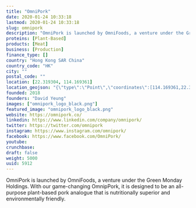 ```yaml
---
title: "OmniPork"
date: 2020-01-24 10:33:18
lastmod: 2020-01-24 10:33:18
slug: omnipork
description: "OmniPork is launched by OmniFoods, a venture under the Green Monday Holdings. With our game-changing OmnipPork, it is designed to be an all-purpose plant-based pork analogue that is nutritionally superior and environmentally friendly."
proteins: [Plant-Based]
products: [Meat]
business: [Production]
finance_type: []
country: "Hong Kong SAR China"
country_code: "HK"
city: ""
postal_code: ""
location: [22.319304, 114.169361]
location_geojson: "{\"type\":\"Point\",\"coordinates\":[114.169361,22.319304]}"
founded: 2018
founders: "David Yeung"
images: ["omnipork_logo_black.png"]
featured_image: "omnipork_logo_black.png"
website: https://omnipork.co/
linkedin: https://www.linkedin.com/company/omnipork/
twitter: https://twitter.com/omnipork
instagram: https://www.instagram.com/omnipork/
facebook: https://www.facebook.com/OmniPork/
youtube: 
crunchbase: 
draft: false
weight: 5000
uuid: 5912
---
```

OmniPork is launched by OmniFoods, a venture under the Green Monday Holdings. With our game-changing OmnipPork, it is designed to be an all-purpose plant-based pork analogue that is nutritionally superior and environmentally friendly.
